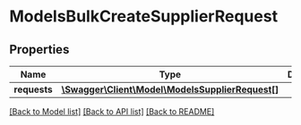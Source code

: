 # ModelsBulkCreateSupplierRequest

## Properties
Name | Type | Description | Notes
------------ | ------------- | ------------- | -------------
**requests** | [**\Swagger\Client\Model\ModelsSupplierRequest[]**](ModelsSupplierRequest.md) |  | [optional] 

[[Back to Model list]](../README.md#documentation-for-models) [[Back to API list]](../README.md#documentation-for-api-endpoints) [[Back to README]](../README.md)


